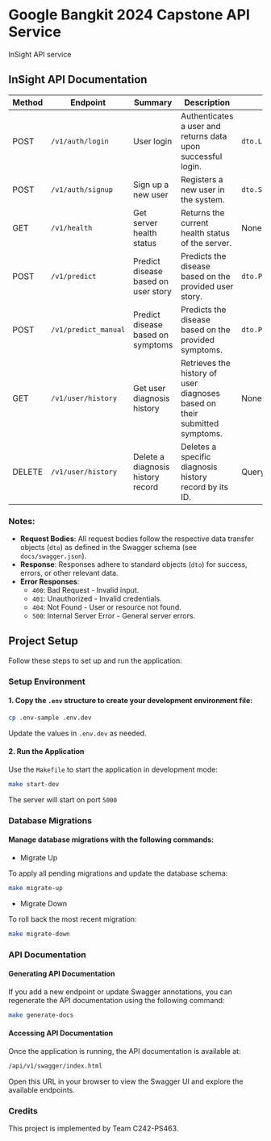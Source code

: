 # Google Bangkit 2024 Capstone API Service
InSight API service

## InSight API Documentation
| Method | Endpoint                 | Summary                                | Description                                                             | Request Body                       | Response                     |
|--------|--------------------------|----------------------------------------|-------------------------------------------------------------------------|------------------------------------|------------------------------|
| POST   | `/v1/auth/login`         | User login                             | Authenticates a user and returns data upon successful login.            | `dto.LoginRequest`                | `dto.LoginResponse`          |
| POST   | `/v1/auth/signup`        | Sign up a new user                     | Registers a new user in the system.                                     | `dto.SignUpRequest`               | `dto.SuccessResponse`        |
| GET    | `/v1/health`             | Get server health status               | Returns the current health status of the server.                        | None                               | `dto.ServerHealthResponse`   |
| POST   | `/v1/predict`            | Predict disease based on user story    | Predicts the disease based on the provided user story.                  | `dto.PredictRequest`              | `dto.PredictResponse`        |
| POST   | `/v1/predict_manual`     | Predict disease based on symptoms      | Predicts the disease based on the provided symptoms.                    | `dto.PredictManualRequest`         | `dto.PredictResponse`        |
| GET    | `/v1/user/history`       | Get user diagnosis history             | Retrieves the history of user diagnoses based on their submitted symptoms. | None                               | `dto.GetAllHistoryResponse`  |
| DELETE | `/v1/user/history`       | Delete a diagnosis history record      | Deletes a specific diagnosis history record by its ID.                  | Query Param: `history_id`          | `dto.SuccessResponse`        |

### Notes:
- **Request Bodies**: All request bodies follow the respective data transfer objects (`dto`) as defined in the Swagger schema (see `docs/swagger.json`).
- **Response**: Responses adhere to standard objects (`dto`) for success, errors, or other relevant data.
- **Error Responses**:
  - `400`: Bad Request - Invalid input.
  - `401`: Unauthorized - Invalid credentials.
  - `404`: Not Found - User or resource not found.
  - `500`: Internal Server Error - General server errors.

## Project Setup
Follow these steps to set up and run the application:

### Setup Environment
#### 1. Copy the `.env` structure to create your development environment file:
```bash
cp .env-sample .env.dev
```
Update the values in `.env.dev` as needed.

#### 2. Run the Application
Use the `Makefile` to start the application in development mode:
```bash
make start-dev
```
The server will start on port `5000`

### Database Migrations
#### Manage database migrations with the following commands:

* Migrate Up

To apply all pending migrations and update the database schema:
```bash
make migrate-up
```

* Migrate Down

To roll back the most recent migration:
```bash
make migrate-down
```

### API Documentation
#### Generating API Documentation
If you add a new endpoint or update Swagger annotations, you can regenerate the API documentation using the following command:
```bash
make generate-docs
```

#### Accessing API Documentation
Once the application is running, the API documentation is available at:
```bash
/api/v1/swagger/index.html
```
Open this URL in your browser to view the Swagger UI and explore the available endpoints.

### Credits
This project is implemented by Team C242-PS463.